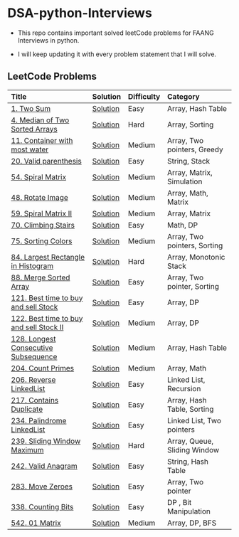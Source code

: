 # DSA-python-Interviews

- This repo contains important solved leetCode problems for FAANG Interviews in python.

- I will keep updating it with every problem statement that I will solve.


## LeetCode Problems

| Title                                                                                                                                                      | Solution                                                                                                       | Difficulty | Category                                                       |
| :--------------------------------------------------------------------------------------------------------------------------------------------------------- | :------------------------------------------------------------------------------------------------------------------- | :--------- | :------------------------------------------------------------- |
| [1. Two Sum](https://leetcode.com/problems/two-sum/)                                                                                                       | [Solution](https://github.com/jaishikaprasad/DSA/blob/main/Two_sum.py)                                          | Easy       | Array, Hash Table                                              |
| [4. Median of Two Sorted Arrays](https://leetcode.com/problems/median-of-two-sorted-arrays/)                                                               | [Solution](https://github.com/jaishikaprasad/DSA_python/blob/main/problems/Median_of_two_sorted_arrays.py)      | Hard       | Array, Sorting                                                 |
| [11. Container with most water](eetcode.com/problems/container-with-most-water/)                                                                           | [Solution](https://github.com/jaishikaprasad/DSA_python/blob/main/problems/container_with_most_water.py)        | Medium     | Array, Two pointers, Greedy                                    |
| [20. Valid parenthesis](https://leetcode.com/problems/valid-parentheses/)                                                                                  | [Solution](https://github.com/jaishikaprasad/DSA_python/blob/main/problems/valid_parenthesis.py)                | Easy       | String, Stack                                                  |
| [54. Spiral Matrix](https://leetcode.com/problems/spiral-matrix/)                                                                                          | [Solution](https://github.com/jaishikaprasad/DSA_python/blob/main/problems/spiral_matrix.py)                    | Medium     | Array, Matrix, Simulation                                      |
| [48. Rotate Image](https://leetcode.com/problems/rotate-image/)                                                                                            | [Solution](https://github.com/jaishikaprasad/DSA_python/blob/main/problems/Rotate_Image.py)                     | Medium     | Array, Math, Matrix                                            |
| [59. Spiral Matrix II](https://leetcode.com/problems/spiral-matrix-ii/)                                                                                    | [Solution](https://github.com/jaishikaprasad/DSA_python/blob/main/problems/Spiral_matrix_2.py)                  | Medium     | Array, Matrix                                                  |
| [70. Climbing Stairs](https://leetcode.com/problems/climbing-stairs/)                                                                                       | [Solution](https://github.com/jaishikaprasad/DSA_python/blob/main/problems/climbing_stairs.py)                  | Easy       | Math, DP                                                       |
| [75. Sorting Colors](https://leetcode.com/problems/sort-colors/)                                                                                           | [Solution](https://github.com/jaishikaprasad/DSA_python/blob/main/problems/sort_colors.py)                      | Medium     | Array, Two pointers, Sorting                                   |
| [84. Largest Rectangle in Histogram](https://leetcode.com/problems/largest-rectangle-in-histogram/)                                                        | [Solution](https://github.com/jaishikaprasad/DSA_python/blob/main/problems/Largest_Rectangle_in_Histogram.py)   | Hard       | Array, Monotonic Stack                                         |
| [88. Merge Sorted Array](https://leetcode.com/problems/merge-sorted-array/)                                                                                | [Solution](https://github.com/jaishikaprasad/DSA_python/blob/main/problems/merge_sorted_array.py)               | Easy       | Array, Two pointer, Sorting                                    |
| [121. Best time to buy and sell Stock](https://leetcode.com/problems/best-time-to-buy-and-sell-stock/)                                                     | [Solution](https://github.com/jaishikaprasad/DSA_python/blob/main/problems/Best_time_to_buy_and_sell_stocks.py) | Easy       | Array, DP                                                      |
| [122. Best time to buy and sell Stock II](https://leetcode.com/problems/best-time-to-buy-and-sell-stock-ii/)                                               | [Solution](https://github.com/jaishikaprasad/DSA_python/blob/main/problems/Best_time_to_buy_and_sell_stocks_II.py) | Medium     | Array, DP                                                   |
| [128. Longest Consecutive Subsequence](https://leetcode.com/problems/longest-consecutive-sequence/)                                                        | [Solution](https://github.com/jaishikaprasad/DSA_python/blob/main/problems/longest_consecutive_subsequence.py)  | Medium     | Array, Hash Table                                              |   
| [204. Count Primes](https://leetcode.com/problems/count-primes/)                                                                                           | [Solution](https://github.com/jaishikaprasad/DSA_python/blob/main/problems/count_primes.py)                     | Medium    | Array, Math                                                     |
| [206. Reverse LinkedList](https://leetcode.com/problems/reverse-linked-list/)                                                                              | [Solution](https://github.com/jaishikaprasad/DSA_python/blob/main/problems/reverse_linkedList.py)               | Easy       | Linked List, Recursion                                      |
| [217. Contains Duplicate](https://leetcode.com/problems/contains-duplicate/)                                                                               | [Solution](https://github.com/jaishikaprasad/DSA_python/blob/main/problems/contains_duplicate.py)               | Easy       | Array, Hash Table, Sorting                                     |
| [234. Palindrome LinkedList](https://leetcode.com/problems/palindrome-linked-list/)                                                                        | [Solution](https://github.com/jaishikaprasad/DSA_python/blob/main/problems/palindrome_LinkedList.py)            | Easy       | Linked List, Two pointers                                      |
| [239. Sliding Window Maximum](https://leetcode.com/problems/sliding-window-maximum/)                                                                       | [Solution](https://github.com/jaishikaprasad/DSA_python/blob/main/problems/sliding_Window_maximum.py)           | Hard       | Array, Queue, Sliding Window                                   |
| [242. Valid Anagram](https://leetcode.com/problems/valid-anagram/)                                                                                         | [Solution](https://github.com/jaishikaprasad/DSA_python/blob/main/problems/valid_anagram.py)                    | Easy       | String, Hash Table                                             |
| [283. Move Zeroes](https://leetcode.com/problems/move-zeroes/)                                                                                             | [Solution](https://github.com/jaishikaprasad/DSA_python/blob/main/problems/move_zeroes.py)                      | Easy       | Array, Two pointer                                             |
| [338. Counting Bits](https://leetcode.com/problems/counting-bits/)                                                                                         | [Solution](https://github.com/jaishikaprasad/DSA_python/blob/main/problems/counting_bits.py)                    | Easy       | DP , Bit Manipulation                                          |
| [542. 01 Matrix](https://leetcode.com/problems/01-matrix/)                                                                                                 | [Solution](https://github.com/jaishikaprasad/DSA_python/blob/main/problems/01_Matrix.py)                        | Medium     | Array, DP, BFS                                                 |
